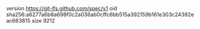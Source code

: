 version https://git-lfs.github.com/spec/v1
oid sha256:a6277a6b8a698f0c2a036ab0cffc6bb515a392159b161e303c24392eac663815
size 9212
